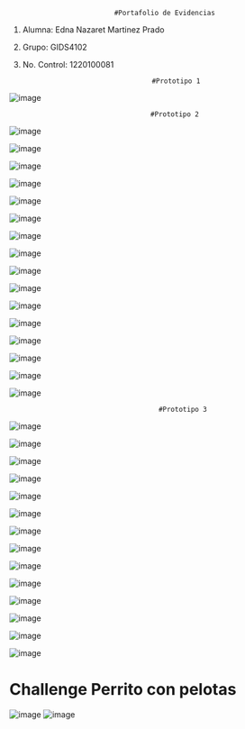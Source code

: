                               #Portafolio de Evidencias
1. Alumna: Edna Nazaret Martinez Prado
2. Grupo: GIDS4102
3. No. Control: 1220100081


                                       #Prototipo 1
   
   
 ![image](https://github.com/user-attachments/assets/1a83468e-3161-4e05-b6d3-2de678d8dac4)

                                       #Prototipo 2
   
   ![image](https://github.com/user-attachments/assets/d90f91b0-7a67-4a27-8ed2-fad4e4e2fc0f)
   
   ![image](https://github.com/user-attachments/assets/eaa81751-7282-4dff-bfb9-271bc243a4fa)
   
   ![image](https://github.com/user-attachments/assets/aba6d064-9b6a-474b-a208-19fa613b2624)
   
   ![image](https://github.com/user-attachments/assets/3ead16e8-1030-468c-b1f8-66469a062bb2)
   
   ![image](https://github.com/user-attachments/assets/b4602063-3309-4c18-afa4-042ded4fb14a)

   ![image](https://github.com/user-attachments/assets/8fb2300f-a7f2-4013-9db4-37901b3b1fcb)
   
   ![image](https://github.com/user-attachments/assets/08457241-a81a-4f0d-8726-93ef8ceffb5b)

   ![image](https://github.com/user-attachments/assets/f81a4122-9f59-43cf-9655-0316522a05ef)

  ![image](https://github.com/user-attachments/assets/f92f8b48-b1c8-4617-8845-ad0059187439)

  ![image](https://github.com/user-attachments/assets/cf028b8d-03f4-432f-8f8e-70d0554efcaf)

  ![image](https://github.com/user-attachments/assets/ea1f5a32-264f-4dee-b779-c0d3d76217e2)

 ![image](https://github.com/user-attachments/assets/a251ae02-56ff-4cd1-a7f4-4468f6b5d4e2)

  ![image](https://github.com/user-attachments/assets/083eaeaa-e2bb-40a6-b4f6-56ce93828b45)

  ![image](https://github.com/user-attachments/assets/d8ed872d-1d80-4896-b952-0b8fa4639f13)

  ![image](https://github.com/user-attachments/assets/3c9c49ab-5457-4803-9bf8-82bc15148162)

  ![image](https://github.com/user-attachments/assets/0dd6edd5-8573-4eac-9145-685269e6b338)

                            
                            
                                         #Prototipo 3
![image](https://github.com/user-attachments/assets/7603c244-49c4-4efd-b720-dc986abe22be)

![image](https://github.com/user-attachments/assets/abfb0316-aecb-49a4-b241-ec97d742fc69)

![image](https://github.com/user-attachments/assets/183cce8e-e6a5-4f2d-8ce9-be18ec68860a)

![image](https://github.com/user-attachments/assets/6f3c3414-f506-4a6f-8954-80e4b88e89d9)

![image](https://github.com/user-attachments/assets/2b8ee141-c94c-4575-8b98-054ba3341b9f)

![image](https://github.com/user-attachments/assets/538dea95-8f25-4ee7-8962-a2d8e1a3690a)

![image](https://github.com/user-attachments/assets/d4dd5d05-323e-4c86-b3e2-d0ac1a841226)

![image](https://github.com/user-attachments/assets/9f0f1410-da34-4118-a037-35886700d190)

![image](https://github.com/user-attachments/assets/2f88312c-bbb7-41d2-a397-095f660272a6)

![image](https://github.com/user-attachments/assets/c1381899-238c-4f47-9494-3d27c27d364e)

![image](https://github.com/user-attachments/assets/e7de335c-595c-41d4-9666-45fa17abfe79)

![image](https://github.com/user-attachments/assets/f62c2197-7f7d-4295-9914-429ec0686474)

![image](https://github.com/user-attachments/assets/8f022195-14dd-4522-8194-5905e38cf07c)

![image](https://github.com/user-attachments/assets/01ccff25-f5d0-43bb-ab74-7a87bb1d992e)




# Challenge Perrito con pelotas
![image](https://github.com/user-attachments/assets/57038105-5e20-47c1-b4b0-a4658fed135a)
![image](https://github.com/user-attachments/assets/69a63cf7-204e-4584-8d7d-e9b92ac7f640)


















